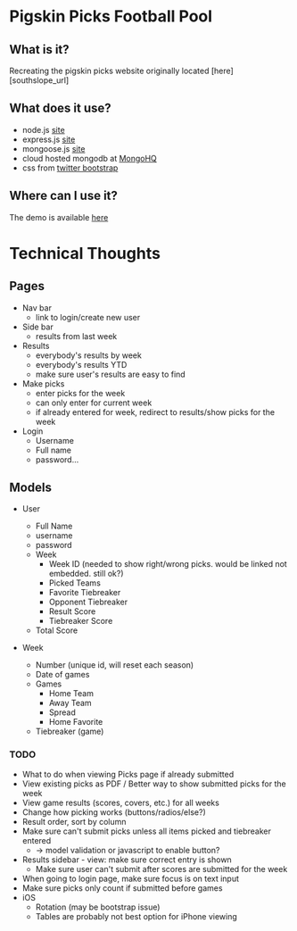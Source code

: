 # Pigskin Picks Football Pool

What is it?
-----------
Recreating the pigskin picks website originally located [here][southslope_url]


What does it use?
-----------------
* node.js [site][url_node]
* express.js [site][url_express]
* mongoose.js [site][url_mongoose]
* cloud hosted mongodb at [MongoHQ][url_mongohq]
* css from [twitter bootstrap][url_bootstrap]


Where can I use it?
-------------------
The demo is available [here][url_heroku]



# Technical Thoughts


Pages
-----

* Nav bar
  * link to login/create new user
* Side bar
  * results from last week
* Results
  * everybody's results by week
  * everybody's results YTD
  * make sure user's results are easy to find
* Make picks
  * enter picks for the week
  * can only enter for current week
  * if already entered for week, redirect to results/show picks for the week
* Login
  * Username
  * Full name
  * password...


Models
------

* User
  * Full Name
  * username
  * password
  * Week
     * Week ID (needed to show right/wrong picks. would be linked not embedded. still ok?)
     * Picked Teams
     * Favorite Tiebreaker
     * Opponent Tiebreaker
     * Result Score
     * Tiebreaker Score
  * Total Score

* Week
  * Number (unique id, will reset each season)
  * Date of games
  * Games
     * Home Team
     * Away Team
     * Spread
     * Home Favorite
  * Tiebreaker (game)

### TODO

* What to do when viewing Picks page if already submitted
* View existing picks as PDF / Better way to show submitted picks for the week
* View game results (scores, covers, etc.) for all weeks
* Change how picking works (buttons/radios/else?)
* Result order, sort by column
* Make sure can't submit picks unless all items picked and tiebreaker entered
  * -> model validation or javascript to enable button?
* Results sidebar - view: make sure correct entry is shown
  * Make sure user can't submit after scores are submitted for the week
* When going to login page, make sure focus is on text input
* Make sure picks only count if submitted before games
* iOS
  * Rotation (may be bootstrap issue)
  * Tables are probably not best option for iPhone viewing



[url_node]: http://nodejs.org/
[url_express]: http://expressjs.com/
[url_mongoose]: http://mongoosejs.com/
[url_southslope]: http://www.southslope.net/~mattbenge/pigskin/  "Original Pick Site"
[url_mongohq]: http://www.mongohq.com
[url_bootstrap]: http://twitter.github.com/bootstrap
[url_heroku]: http://pigskinpicks.herokuapp.com